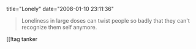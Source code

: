 title="Lonely"
date="2008-01-10 23:11:36"
<blockquote>Loneliness in large doses can twist people so badly that they can't recognize them self anymore.</blockquote>

[[!tag  tanker
